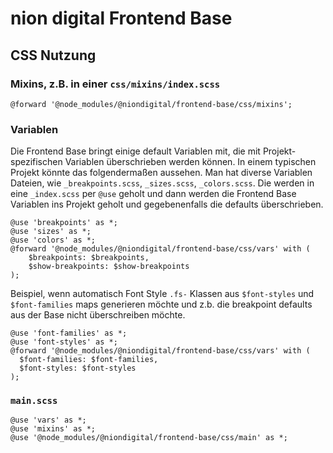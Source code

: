 # nion digital Frontend Base

## CSS Nutzung
### Mixins, z.B. in einer `css/mixins/index.scss`
```
@forward '@node_modules/@niondigital/frontend-base/css/mixins';
```

### Variablen
Die Frontend Base bringt einige default Variablen mit, die mit Projekt-spezifischen Variablen überschrieben werden können.
In einem typischen Projekt könnte das folgendermaßen aussehen.
Man hat diverse Variablen Dateien, wie `_breakpoints.scss`, `_sizes.scss`, `_colors.scss`.
Die werden in eine `_index.scss` per `@use` geholt und dann werden die Frontend Base Variablen ins Projekt geholt und gegebenenfalls die defaults überschrieben.
```
@use 'breakpoints' as *;
@use 'sizes' as *;
@use 'colors' as *;
@forward '@node_modules/@niondigital/frontend-base/css/vars' with (
	$breakpoints: $breakpoints,
	$show-breakpoints: $show-breakpoints
);
```

Beispiel, wenn automatisch Font Style `.fs-` Klassen aus `$font-styles` und `$font-families` maps generieren möchte und z.b. die breakpoint defaults aus der Base nicht überschreiben möchte.
```
@use 'font-families' as *;
@use 'font-styles' as *;
@forward '@node_modules/@niondigital/frontend-base/css/vars' with (
  $font-families: $font-families,
  $font-styles: $font-styles
);
```

### `main.scss`
```
@use 'vars' as *;
@use 'mixins' as *;
@use '@node_modules/@niondigital/frontend-base/css/main' as *;
```